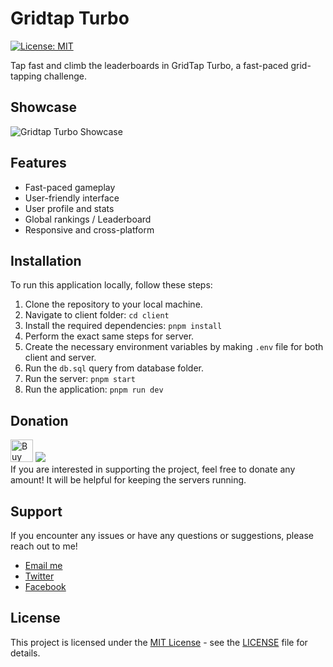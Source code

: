 # Gridtap Turbo
[![License: MIT](https://img.shields.io/badge/License-MIT-yellow.svg)](LICENSE)

 Tap fast and climb the leaderboards in GridTap Turbo, a fast-paced grid-tapping challenge.

## Showcase
![Gridtap Turbo Showcase](public/gridtap-showcase.gif)

 ## Features
 - Fast-paced gameplay
 - User-friendly interface
 - User profile and stats
 - Global rankings / Leaderboard
 - Responsive and cross-platform

## Installation

To run this application locally, follow these steps:

1.  Clone the repository to your local machine.
2.  Navigate to client folder: `cd client`
3.  Install the required dependencies: `pnpm install`
4.  Perform the exact same steps for server.
5.  Create the necessary environment variables by making `.env` file for both client and server.
6.  Run the `db.sql` query from database folder.
7.  Run the server: `pnpm start`
8.  Run the application: `pnpm run dev`
 ## Donation
 
<a href='https://ko-fi.com/W7W4I2XU6' target='_blank'><img height='36' style='border:0px;height:36px;' src='https://storage.ko-fi.com/cdn/kofi3.png?v=3' border='0' alt='Buy Me a Coffee at ko-fi.com' /></a>
[![](https://www.paypalobjects.com/en_US/i/btn/btn_donateCC_LG.gif)](https://www.paypal.com/donate/?hosted_button_id=8F4LBS6QB4PVC)
<br> If you are interested in supporting the project, feel free to donate any amount! It will be helpful for keeping the servers running.

## Support

If you encounter any issues or have any questions or suggestions, please reach out to me!

- [Email me](mailto:janreynaldpangilinan@gmail.com)
- [Twitter](https://twitter.com/_rdev7)
- [Facebook](https://www.facebook.com/redpangilinan715)

## License

This project is licensed under the [MIT License](https://opensource.org/licenses/MIT) - see the [LICENSE](LICENSE) file for details.
